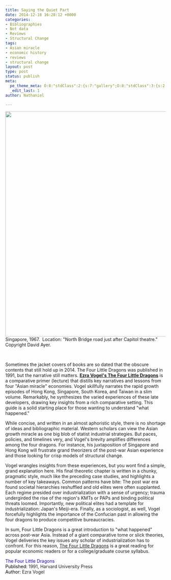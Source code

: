 ```yaml
---
title: Saying the Quiet Part
date: 2014-12-18 16:28:12 +0000
categories:
- Bibliographies
- Not data
- Reviews
- Structural Change
tags:
- Asian miracle
- economic history
- reviews
- structural change
layout: post
type: post
status: publish
meta:
  pe_theme_meta: O:8:"stdClass":2:{s:7:"gallery";O:8:"stdClass":3:{s:2:"id";s:2:"89";s:5:"width";s:0:"";s:6:"height";s:0:"";}s:5:"video";O:8:"stdClass":1:{s:2:"id";s:3:"262";}}
  _edit_last: 1
author: Nathaniel

---
```

<p><a href="https://www.flickr.com/photos/argentem/6958729755"><div class="media image"><img src="{{ site.baseurl }}/assets/singatnight.jpg" alt="" width="1014" height="707" /></div></a> Singapore, 1967.  Location: "North Bridge road just after Capitol theatre." Copyright David Ayer.</p>
<p>&nbsp;</p>
<p>Sometimes the jacket covers of books are so dated that the obscure contents that still hold up in 2014. The Four Little Dragons was published in 1991, but the narrative still matters. <strong><a title="The Four Little Dragons" href="http://www.amazon.com/The-Four-Little-Dragons-Industrialization/dp/067431526X/ref=pd_sim_b_4?ie=UTF8&amp;refRID">Ezra Vogel's The Four Little Dragons</a></strong> is a comparative primer (lecture) that distills key narratives and lessons from four "Asian miracle" economies. Vogel skillfully narrates the rapid growth episodes of Hong Kong, Singapore, South Korea, and Taiwan in a slim volume. Remarkably, he synthesizes the varied experiences of these late developers, drawing key insights from a rich comparative setting. This guide is a solid starting place for those wanting to understand "what happened."</p>
<p>While concise, and written in an almost aphoristic style, there is no shortage of ideas and bibliographic material. Western scholars can view the Asian growth miracle as one big blob of statist industrial strategies. But paces, policies, and timelines very, and Vogel's brevity amplifies differences among the four dragons. For instance, his juxtaposition of Singapore and Hong Kong will frustrate grand theorizers of the post-war Asian experience and those looking for crisp models of structural change.</p>
<p>Vogel wrangles insights from these experiences, but you wont find a simple, grand explanation here. His final theoretic chapter is written in a chunky, pragmatic style, much like the preceding case studies, and highlights a number of key takeaways. Common patterns have bite: The post war era found societal hierarchies reshuffled and old elites were often supplanted. Each regime presided over industrialization with a sense of urgency; trauma undergirded the rise of the region's KMTs or PAPs and binding political threats loomed. Importantly, new political elites had a template for industrialization: Japan's Meiji-era. Finally, as a sociologist, as well, Vogel forcefully highlights the importance of the Confucian past in allowing the four dragons to produce competitive bureaucracies.</p>
<p>In sum, Four Little Dragons is a great introduction to "what happened" across post-war Asia. Instead of a giant comparative tome or slick theories, Vogel deliveries the key issues any scholar of industrialization has to confront. For this reason, <span style="text-decoration: underline;">The Four Little Dragons</span> is a great reading for popular economic readers or for a college/graduate course syllabus.</p>
<div class="_wD rhsvw" style="color: #000000;">
<div class="_Z3">
<div class="_Qqb _tX ellip" style="color: #1a0dab !important;">The Four Little Dragons</div>
<div class="_Adb">
<div class="_mr ellip" data-ved="0CHsQojgwCw"><span class="_xdb">Published: </span><span class="_Xbe kno-fv" style="color: #222222;">1991, Harvard University Press</span></div>
<div class="_mr ellip" data-ved="0CHwQojgwCw"><span class="_xdb">Author: </span><span class="_Xbe kno-fv" style="color: #222222;">Ezra Vogel</span></div>
</div>
</div>
</div>
<p>&nbsp;</p>